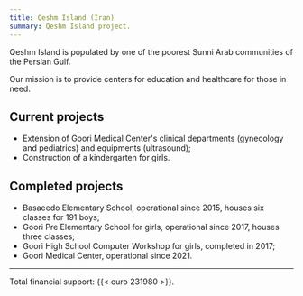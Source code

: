 ```yaml
---
title: Qeshm Island (Iran)
summary: Qeshm Island project.
---
```


Qeshm Island is populated by one of the poorest Sunni Arab communities of the Persian Gulf.

Our mission is to provide centers for education and healthcare for those in need.

## Current projects

- Extension of Goori Medical Center's clinical departments (gynecology and pediatrics) and equipments (ultrasound);
- Construction of a kindergarten for girls.

## Completed projects

- Basaeedo Elementary School, operational since 2015, houses six classes for 191 boys;
- Goori Pre Elementary School for girls, operational since 2017, houses three classes;
- Goori High School Computer Workshop for girls, completed in 2017;
- Goori Medical Center, operational since 2021.

---

Total financial support: {{< euro 231980 >}}.
